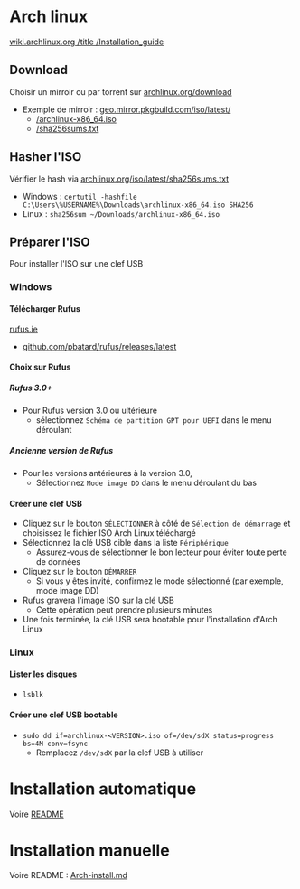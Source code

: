 # Arch linux
[wiki.archlinux.org /title /Installation_guide](https://wiki.archlinux.org/title/Installation_guide)
## Download
Choisir un mirroir ou par torrent sur [archlinux.org/download](https://archlinux.org/download/)
- Exemple de mirroir : [geo.mirror.pkgbuild.com/iso/latest/](https://geo.mirror.pkgbuild.com/iso/latest/)
  - [/archlinux-x86_64.iso](https://geo.mirror.pkgbuild.com/iso/latest/archlinux-x86_64.iso)
  - [/sha256sums.txt](https://geo.mirror.pkgbuild.com/iso/latest/sha256sums.txt)

## Hasher l'ISO
Vérifier le hash via [archlinux.org/iso/latest/sha256sums.txt](https://archlinux.org/iso/latest/sha256sums.txt)
- Windows : `certutil -hashfile C:\Users\%USERNAME%\Downloads\archlinux-x86_64.iso SHA256`
- Linux : `sha256sum ~/Downloads/archlinux-x86_64.iso`

## Préparer l'ISO
Pour installer l'ISO sur une clef USB

### Windows
#### Télécharger Rufus
[rufus.ie](https://rufus.ie/fr/)
- [github.com/pbatard/rufus/releases/latest](https://github.com/pbatard/rufus/releases/)
#### Choix sur Rufus
##### Rufus 3.0+
- Pour Rufus version 3.0 ou ultérieure
  - sélectionnez `Schéma de partition GPT pour UEFI` dans le menu déroulant
##### Ancienne version de Rufus
- Pour les versions antérieures à la version 3.0, 
  - Sélectionnez `Mode image DD` dans le menu déroulant du bas
#### Créer une clef USB
- Cliquez sur le bouton `SÉLECTIONNER` à côté de `Sélection de démarrage` et choisissez le fichier ISO Arch Linux téléchargé
- Sélectionnez la clé USB cible dans la liste `Périphérique`
  - Assurez-vous de sélectionner le bon lecteur pour éviter toute perte de données
- Cliquez sur le bouton `DÉMARRER`
  - Si vous y êtes invité, confirmez le mode sélectionné (par exemple, mode image DD)
- Rufus gravera l'image ISO sur la clé USB
  - Cette opération peut prendre plusieurs minutes
- Une fois terminée, la clé USB sera bootable pour l'installation d'Arch Linux

### Linux
#### Lister les disques
- `lsblk`
#### Créer une clef USB bootable
- `sudo dd if=archlinux-<VERSION>.iso of=/dev/sdX status=progress bs=4M conv=fsync`
  - Remplacez `/dev/sdX` par la clef USB à utiliser

# Installation automatique
Voire [README](https://github.com/Altherneum/.github/blob/main/note/OS/Linux/Arch/Archterneum/README.md)

# Installation manuelle
Voire README : [Arch-install.md](https://github.com/Altherneum/.github/blob/main/note/OS/Linux/Arch/Arch-install.md)